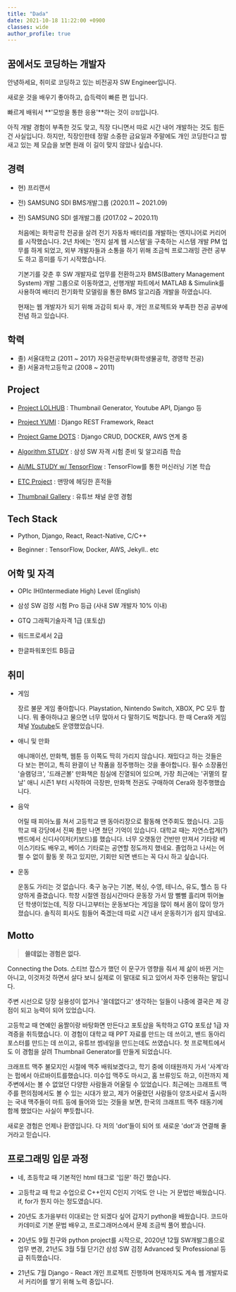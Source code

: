 ```yaml
---
title: "Dada"
date: 2021-10-18 11:22:00 +0900
classes: wide
author_profile: true
---
```


## 꿈에서도 코딩하는 개발자

안녕하세요, 취미로 코딩하고 있는 비전공자 SW Engineer입니다.

새로운 것을 배우기 좋아하고, 습득력이 빠른 편 입니다.

빠르게 배워서 **'모방을 통한 응용'**하는 것이 `강점`입니다.

아직 개발 경험이 부족한 것도 맞고, 직장 다니면서 따로 시간 내어 개발하는 것도 힘든 건 사실입니다. 하지만, 직장인한테 정말 소중한 금요일과 주말에도 개인 코딩한다고 밤새고 있는 제 모습을 보면 원래 이 길이 맞지 않았나 싶습니다.

## 경력

- 현) 프리랜서
- 전) SAMSUNG SDI BMS개발그룹 (2020.11 ~ 2021.09)
- 전) SAMSUNG SDI 셀개발그룹 (2017.02 ~ 2020.11)

  처음에는 화학공학 전공을 살려 전기 자동차 배터리를 개발하는 엔지니어로 커리어를 시작했습니다. 2년 차에는 '전지 설계 웹 시스템'을 구축하는 시스템 개발 PM 업무를 하게 되었고, 외부 개발자들과 소통을 하기 위해 조금씩 프로그래밍 관련 공부도 하고 흥미를 두기 시작했습니다.

  기본기를 갖춘 후 SW 개발자로 업무를 전환하고자 BMS(Battery Management System) 개발 그룹으로 이동하였고, 선행개발 파트에서 MATLAB & Simulink를 사용하여 배터리 전기화학 모델링을 통한 BMS 알고리즘 개발을 하였습니다.

  현재는 웹 개발자가 되기 위해 과감히 퇴사 후, 개인 프로젝트와 부족한 전공 공부에 전념 하고 있습니다.

## 학력

- 졸) 서울대학교 (2011 ~ 2017) 자유전공학부(화학생물공학, 경영학 전공)
- 졸) 서울과학고등학교 (2008 ~ 2011)

## Project

- [Project LOLHUB](https://lazyduo.github.io/tech/lolhub/) : Thumbnail Generator, Youtube API, Django 등

- [Project YUMI](https://lazyduo.github.io/tech/yumi/) : Django REST Framework, React

- [Project Game DOTS](https://lazyduo.github.io/tech/gamedots/) : Django CRUD, DOCKER, AWS 연계 중

- [Algorithm STUDY](https://lazyduo.github.io/tech/algorithm/) : 삼성 SW 자격 시험 준비 및 알고리즘 학습

- [AI/ML STUDY w/ TensorFlow](https://lazyduo.github.io/tech/tensorflow/) : TensorFlow를 통한 머신러닝 기본 학습

- [ETC Project](https://lazyduo.github.io/tech/ETC/) : 맨땅에 헤딩한 흔적들

- [Thumbnail Gallery](https://lazyduo.github.io/thumbnail-gallery/) : 유튜브 채널 운영 경험

## Tech Stack

- Python, Django, React, React-Native, C/C++

- Beginner : TensorFlow, Docker, AWS, Jekyll.. etc

## 어학 및 자격

- OPIc IH(Intermediate High) Level (English)

- 삼성 SW 검정 시험 Pro 등급 (사내 SW 개발자 10% 이내)
- GTQ 그래픽기술자격 1급 (포토샵)
- 워드프로세서 2급
- 한글파워포인트 B등급

## 취미

- 게임 

  장르 불문 게임 좋아합니다. Playstation, Nintendo Switch, XBOX, PC 모두 합니다. 뭐 좋아하냐고 물으면 너무 많아서 다 말하기도 벅찹니다. 한 때 Cera와 게임 채널 [Youtube](https://www.youtube.com/channel/UC7rDtbNgtzHEV6Qos1w0ZKw)도 운영했었습니다.

- 애니 및 만화

  애니매이션, 만화책, 웹툰 등 이쪽도 딱히 가리지 않습니다. 재밌다고 하는 것들은 다 보는 편이고, 특히 완결이 난 작품을 정주행하는 것을 좋아합니다. 필수 소장품인 '슬램덩크', '드래곤볼' 만화책은 침실에 진열되어 있으며, 가장 최근에는 '귀멸의 칼날' 애니 시즌1 부터 시작하여 극장판, 만화책 전권도 구매하여 Cera와 정주행했습니다.

- 음악

  어릴 때 피아노를 쳐서 고등학교 땐 동아리장으로 활동해 연주회도 했습니다. 고등학교 때 강당에서 진짜 틈만 나면 쳤던 기억이 있습니다. 대학교 때는 자연스럽게(?) 밴드에서 신디사이저(키보드)를 했습니다. 너무 오랫동안 건반만 만져서 기타랑 베이스기타도 배우고, 베이스 기타로는 공연할 정도까지 했네요. 졸업하고 나서는 어쩔 수 없이 활동 못 하고 있지만, 기회만 되면 밴드는 꼭 다시 하고 싶습니다.

- 운동

  운동도 가리는 것 없습니다. 축구 농구는 기본, 복싱, 수영, 테니스, 유도, 헬스 등 다양하게 즐겼습니다. 학창 시절엔 점심시간마다 운동장 가서 땀 뻘뻘 흘리며 뛰어놀던 학생이었는데, 직장 다니고부터는 운동보다는 게임을 많이 해서 몸이 많이 망가졌습니다. 솔직히 회사도 힘들어 죽겠는데 따로 시간 내서 운동하기가 쉽지 않네요.

## Motto

>**쓸데없는 경험은 없다.**

Connecting the Dots. 스티브 잡스가 했던 이 문구가 영향을 줘서 제 삶이 바뀐 거는 아니고, 이것저것 하면서 살다 보니 실제로 이 말대로 되고 있어서 자주 인용하는 말입니다.

주변 시선으로 당장 실용성이 없거나 '쓸데없다고' 생각하는 일들이 나중에 결국은 제 강점이 되고 능력이 되어 있었습니다.

고등학교 때 연예인 움짤이랑 바탕화면 만든다고 포토샵을 독학하고 GTQ 포토샵 1급 자격증을 취득했습니다. 이 경험이 대학교 때 PPT 자료를 만드는 데 쓰이고, 밴드 동아리 포스터를 만드는 데 쓰이고, 유튜브 썸네일을 만드는데도 쓰였습니다. 첫 프로젝트에서도 이 경험을 살려 Thumbnail Generator를 만들게 되었습니다.

크래프트 맥주 불모지인 시절에 맥주 배워보겠다고, 학기 중에 이태원까지 가서 '사계'라는 펍에서 아르바이트를했습니다. 미수입 맥주도 마시고, 홈 브류잉도 하고, 이전까지 제 주변에서는 볼 수 없었던 다양한 사람들과 어울릴 수 있었습니다. 최근에는 크래프트 맥주를 편의점에서도 볼 수 있는 시대가 왔고, 제가 어울렸던 사람들이 양조사로서 출시하는 국내 맥주들이 마트 등에 들어와 있는 것들을 보면, 한국의 크래프트 맥주 태동기에 함께 했었다는 사실이 뿌듯합니다.

새로운 경험은 언제나 환영입니다. 다 저의 'dot'들이 되어 또 새로운 'dot'과 연결해 줄 거라고 믿습니다.

## 프로그래밍 입문 과정

- 네, 초등학교 때 기본적인 html 태그로 '입문' 하긴 했습니다.

- 고등학교 때 학교 수업으로 C++인지 C인지 기억도 안 나는 거 문법만 배웠습니다. if, for가 뭔지 아는 정도였습니다.

- 20년도 초가을부터 이대로는 안 되겠다 싶어 갑자기 python을 배웠습니다. 코드아카데미로 기본 문법 배우고, 프로그래머스에서 문제 조금씩 풀어 봤습니다.

- 20년도 9월 친구와 python project를 시작으로, 2020년 12월 SW개발그룹으로 업무 변경, 21년도 3월 5월 단기간 삼성 SW 검정 Advanced 및 Professional 등급 취득했습니다.

- 21년도 7월 Django - React 개인 프로젝트 진행하며 현재까지도 계속 웹 개발자로서 커리어를 쌓기 위해 노력 중입니다.